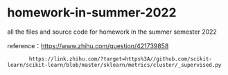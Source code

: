 # homework-in-summer-2022
all the files and source code for homework in the summer semester 2022

reference：https://www.zhihu.com/question/421739858
           
           
           https://link.zhihu.com/?target=https%3A//github.com/scikit-learn/scikit-learn/blob/master/sklearn/metrics/cluster/_supervised.py
